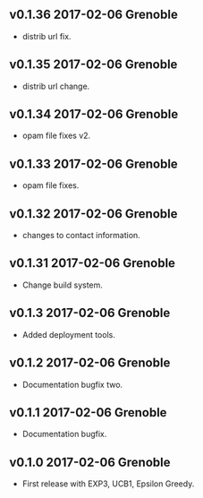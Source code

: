 v0.1.36 2017-02-06 Grenoble
--------------------------

* distrib url fix.

v0.1.35 2017-02-06 Grenoble
--------------------------

* distrib url change.

v0.1.34 2017-02-06 Grenoble
--------------------------

* opam file fixes v2.

v0.1.33 2017-02-06 Grenoble
--------------------------

* opam file fixes.

v0.1.32 2017-02-06 Grenoble
--------------------------

* changes to contact information.

v0.1.31 2017-02-06 Grenoble
--------------------------

* Change build system.

v0.1.3 2017-02-06 Grenoble
--------------------------

* Added deployment tools.

v0.1.2 2017-02-06 Grenoble
--------------------------

* Documentation bugfix two.

v0.1.1 2017-02-06 Grenoble
--------------------------

* Documentation bugfix.

v0.1.0 2017-02-06 Grenoble
--------------------------

* First release with EXP3, UCB1, Epsilon Greedy.
